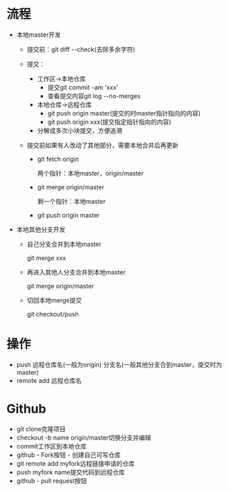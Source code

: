# 流程

*   本地master开发

    *   提交前：git diff --check(去除多余字符)

    *   提交：

        *   工作区->本地仓库
            *   提交git commit -am 'xxx'
            *   查看提交内容git log --no-merges
        *   本地仓库->远程仓库
            *   git push origin master(提交的时master指针指向的内容)
            *   git push origin xxx(提交指定指针指向的内容)
        *   分解成多次小块提交，方便追溯

    *   提交前如果有人改动了其他部分，需要本地合并后再更新

        *   git fetch origin

            两个指针：本地master，origin/master

        *   git merge origin/master

            剩一个指针：本地master

        *   git push origin master

*   本地其他分支开发

    *   自己分支合并到本地master

        git merge xxx

    *   再进入其他人分支合并到本地master

        git merge origin/master

    *   切回本地merge提交

        git checkout/push

# 操作

*   push 远程仓库名(一般为origin) 分支名(一般其他分支合到master，提交时为master)
*   remote add 远程仓库名

# Github

*   git clone克隆项目
*   checkout -b name origin/master切换分支并编辑
*   commit工作区到本地仓库
*   github - Fork按钮 - 创建自己可写仓库
*   git remote add myfork远程链接申请的仓库
*   push myfork name提交代码到远程仓库
*   github - pull request按钮

